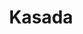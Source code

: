 ---
blog: https://blog.kasada.io/
facebook: https://facebook.com/kasadaIO
linkedin: https://linkedin.com/company/kasada
logohandle: kasadaio
sort: kasada
title: Kasada
twitter: https://x.com/kasada_io
website: https://www.kasada.io/
---
